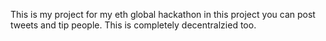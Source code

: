 This is my project for my eth global hackathon in this project you can post tweets and tip people. This is completely decentralzied too.
